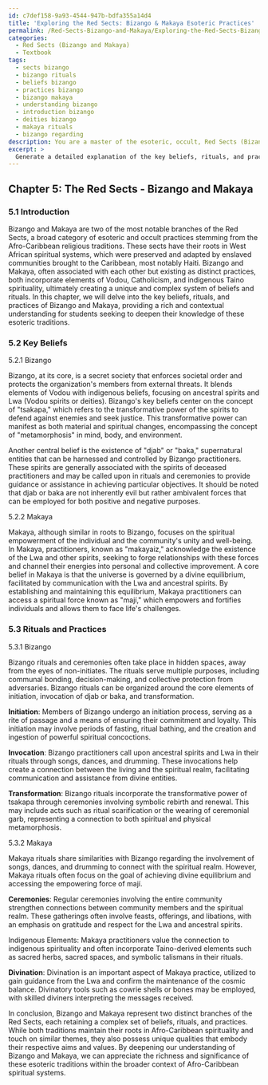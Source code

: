 ```yaml
---
id: c7def158-9a93-4544-947b-bdfa355a14d4
title: 'Exploring the Red Sects: Bizango & Makaya Esoteric Practices'
permalink: /Red-Sects-Bizango-and-Makaya/Exploring-the-Red-Sects-Bizango-Makaya-Esoteric-Practices/
categories:
  - Red Sects (Bizango and Makaya)
  - Textbook
tags:
  - sects bizango
  - bizango rituals
  - beliefs bizango
  - practices bizango
  - bizango makaya
  - understanding bizango
  - introduction bizango
  - deities bizango
  - makaya rituals
  - bizango regarding
description: You are a master of the esoteric, occult, Red Sects (Bizango and Makaya) and education, you have written many textbooks on the subject in ways that provide students with rich and deep understanding of the subject. You are being asked to write textbook-like sections on a topic and you do it with full context, explainability, and reliability in accuracy to the true facts of the topic at hand, in a textbook style that a student would easily be able to learn from, in a rich, engaging, and contextual way. Always include relevant context (such as formulas and history), related concepts, and in a way that someone can gain deep insights from.
excerpt: > 
  Generate a detailed explanation of the key beliefs, rituals, and practices of the Red Sects, focusing specifically on Bizango and Makaya, to create a comprehensive and informationally dense lesson for students aiming to deepen their understanding of these esoteric traditions.
---
```

## Chapter 5: The Red Sects - Bizango and Makaya

### 5.1 Introduction

Bizango and Makaya are two of the most notable branches of the Red Sects, a broad category of esoteric and occult practices stemming from the Afro-Caribbean religious traditions. These sects have their roots in West African spiritual systems, which were preserved and adapted by enslaved communities brought to the Caribbean, most notably Haiti. Bizango and Makaya, often associated with each other but existing as distinct practices, both incorporate elements of Vodou, Catholicism, and indigenous Taino spirituality, ultimately creating a unique and complex system of beliefs and rituals. In this chapter, we will delve into the key beliefs, rituals, and practices of Bizango and Makaya, providing a rich and contextual understanding for students seeking to deepen their knowledge of these esoteric traditions.

### 5.2 Key Beliefs

5.2.1 Bizango

Bizango, at its core, is a secret society that enforces societal order and protects the organization's members from external threats. It blends elements of Vodou with indigenous beliefs, focusing on ancestral spirits and Lwa (Vodou spirits or deities). Bizango's key beliefs center on the concept of "tsakapa," which refers to the transformative power of the spirits to defend against enemies and seek justice. This transformative power can manifest as both material and spiritual changes, encompassing the concept of "metamorphosis" in mind, body, and environment.

Another central belief is the existence of "djab" or "baka," supernatural entities that can be harnessed and controlled by Bizango practitioners. These spirits are generally associated with the spirits of deceased practitioners and may be called upon in rituals and ceremonies to provide guidance or assistance in achieving particular objectives. It should be noted that djab or baka are not inherently evil but rather ambivalent forces that can be employed for both positive and negative purposes.

5.2.2 Makaya

Makaya, although similar in roots to Bizango, focuses on the spiritual empowerment of the individual and the community's unity and well-being. In Makaya, practitioners, known as "makayaiz," acknowledge the existence of the Lwa and other spirits, seeking to forge relationships with these forces and channel their energies into personal and collective improvement. A core belief in Makaya is that the universe is governed by a divine equilibrium, facilitated by communication with the Lwa and ancestral spirits. By establishing and maintaining this equilibrium, Makaya practitioners can access a spiritual force known as "mají," which empowers and fortifies individuals and allows them to face life's challenges.

### 5.3 Rituals and Practices

5.3.1 Bizango

Bizango rituals and ceremonies often take place in hidden spaces, away from the eyes of non-initiates. The rituals serve multiple purposes, including communal bonding, decision-making, and collective protection from adversaries. Bizango rituals can be organized around the core elements of initiation, invocation of djab or baka, and transformation.

**Initiation**: Members of Bizango undergo an initiation process, serving as a rite of passage and a means of ensuring their commitment and loyalty. This initiation may involve periods of fasting, ritual bathing, and the creation and ingestion of powerful spiritual concoctions.

**Invocation**: Bizango practitioners call upon ancestral spirits and Lwa in their rituals through songs, dances, and drumming. These invocations help create a connection between the living and the spiritual realm, facilitating communication and assistance from divine entities.

**Transformation**: Bizango rituals incorporate the transformative power of tsakapa through ceremonies involving symbolic rebirth and renewal. This may include acts such as ritual scarification or the wearing of ceremonial garb, representing a connection to both spiritual and physical metamorphosis.

5.3.2 Makaya

Makaya rituals share similarities with Bizango regarding the involvement of songs, dances, and drumming to connect with the spiritual realm. However, Makaya rituals often focus on the goal of achieving divine equilibrium and accessing the empowering force of mají.

**Ceremonies**: Regular ceremonies involving the entire community strengthen connections between community members and the spiritual realm. These gatherings often involve feasts, offerings, and libations, with an emphasis on gratitude and respect for the Lwa and ancestral spirits.

Indigenous Elements: Makaya practitioners value the connection to indigenous spirituality and often incorporate Taino-derived elements such as sacred herbs, sacred spaces, and symbolic talismans in their rituals.

**Divination**: Divination is an important aspect of Makaya practice, utilized to gain guidance from the Lwa and confirm the maintenance of the cosmic balance. Divinatory tools such as cowrie shells or bones may be employed, with skilled diviners interpreting the messages received.

In conclusion, Bizango and Makaya represent two distinct branches of the Red Sects, each retaining a complex set of beliefs, rituals, and practices. While both traditions maintain their roots in Afro-Caribbean spirituality and touch on similar themes, they also possess unique qualities that embody their respective aims and values. By deepening our understanding of Bizango and Makaya, we can appreciate the richness and significance of these esoteric traditions within the broader context of Afro-Caribbean spiritual systems.

